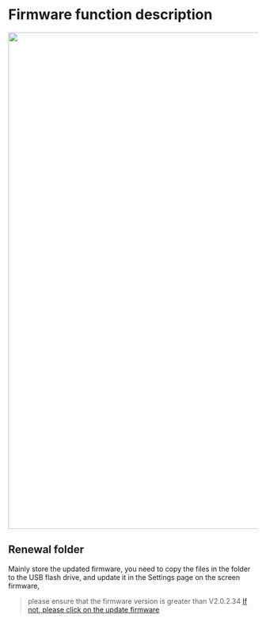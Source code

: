 # Firmware function description

<img src="Image/preview.png" width="1000"/>

## Renewal folder

Mainly store the updated firmware, you need to copy the files in the folder to the USB flash drive, and update it in the Settings page on the screen firmware,
>please ensure that the firmware version is greater than V2.0.2.34
>[If not, please click on the update firmware](https://wiki.twotrees3d.com/en/3DPrinterSeries/SK1)


